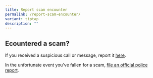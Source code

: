 ```yaml
---
title: Report scam encounter
permalink: /report-scam-encounter/
variant: tiptap
description: ""
---
```

<h2>Ecountered a scam?</h2>
<p>If you received a suspicious call or message, report it <a href="https://form.gov.sg/63982e109841390011a59121" rel="noopener noreferrer nofollow" target="_blank">here</a>.</p>
<p>In the unfortunate event you've fallen for a scam, <a href="https://www.police.gov.sg/I-witness" rel="noopener noreferrer nofollow" target="_blank">file an official police report</a>.</p>
<p></p>